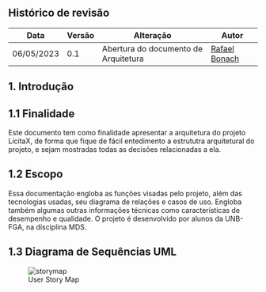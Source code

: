 ## Histórico de revisão

  |Data|Versão|Alteração|Autor|  
  |----|------|---------|-----|  
  |06/05/2023|0.1|Abertura do documento de Arquitetura|[Rafael Bonach](https://github.com/RafaBonach)|
  
  
## 1. Introdução
## 1.1 Finalidade
Este documento tem como finalidade apresentar a arquitetura do projeto LicitaX, de forma que fique de fácil entedimento a estrututra arquitetural do projeto, e sejam mostradas todas as decisões relacionadas a ela.
  
## 1.2 Escopo
Essa documentação engloba as funções visadas pelo projeto, além das tecnologias usadas, seu diagrama de relações e casos de uso. Engloba também algumas outras informações técnicas como características de desempenho e qualidade. O projeto é desenvolvido por alunos da UNB-FGA, na disciplina MDS.

## 1.3 Diagrama de Sequências UML
<figure>
  <img src="assets/Diagrama de Sequências.png" alt="storymap">
  <figcaption>User Story Map</figcaption>
</figure>